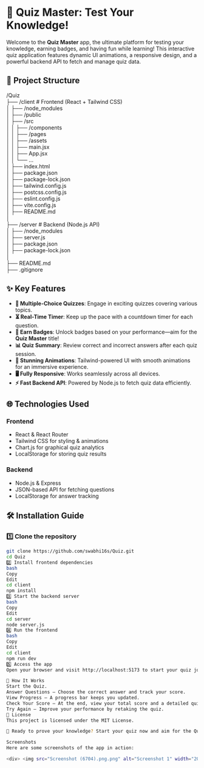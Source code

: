 # 🧠 Quiz Master: Test Your Knowledge!

Welcome to the **Quiz Master** app, the ultimate platform for testing your knowledge, earning badges, and having fun while learning! This interactive quiz application features dynamic UI animations, a responsive design, and a powerful backend API to fetch and manage quiz data.

## 🚀 Project Structure
/Quiz  
├── /client                # Frontend (React + Tailwind CSS)  
│   ├── /node_modules       
│   ├── /public              
│   ├── /src                
│   │   ├── /components   
│   │   ├── /pages          
│   │   ├── /assets       
│   │   ├── main.jsx        
│   │   ├── App.jsx        
│   │   └── ...  
│   ├── index.html         
│   ├── package.json      
│   ├── package-lock.json  
│   ├── tailwind.config.js  
│   ├── postcss.config.js    
│   ├── eslint.config.js    
│   ├── vite.config.js     
│   ├── README.md          
│  
├── /server                # Backend (Node.js API)  
│   ├── /node_modules       
│   ├── server.js          
│   ├── package.json        
│   ├── package-lock.json  
│  
├── README.md              
├── .gitignore             




## ✨ Key Features

- **🎯 Multiple-Choice Quizzes**: Engage in exciting quizzes covering various topics.
- **⏳ Real-Time Timer**: Keep up the pace with a countdown timer for each question.
- **🏅 Earn Badges**: Unlock badges based on your performance—aim for the **Quiz Master** title!
- **📊 Quiz Summary**: Review correct and incorrect answers after each quiz session.
- **🎨 Stunning Animations**: Tailwind-powered UI with smooth animations for an immersive experience.
- **🖥️ Fully Responsive**: Works seamlessly across all devices.
- **⚡ Fast Backend API**: Powered by Node.js to fetch quiz data efficiently.

## 🌐 Technologies Used

### **Frontend**
- React & React Router
- Tailwind CSS for styling & animations
- Chart.js for graphical quiz analytics
- LocalStorage for storing quiz results

### **Backend**
- Node.js & Express
- JSON-based API for fetching questions
- LocalStorage for answer tracking

## 🛠 Installation Guide

### 1️⃣ Clone the repository

```bash
git clone https://github.com/swabhi16s/Quiz.git
cd Quiz
2️⃣ Install frontend dependencies
bash
Copy
Edit
cd client
npm install
3️⃣ Start the backend server
bash
Copy
Edit
cd server
node server.js
4️⃣ Run the frontend
bash
Copy
Edit
cd client
npm run dev
5️⃣ Access the app
Open your browser and visit http://localhost:5173 to start your quiz journey! 🎉

🏅 How It Works
Start the Quiz.
Answer Questions – Choose the correct answer and track your score.
View Progress – A progress bar keeps you updated.
Check Your Score – At the end, view your total score and a detailed quiz summary.
Try Again – Improve your performance by retaking the quiz.
📄 License
This project is licensed under the MIT License.

🚀 Ready to prove your knowledge? Start your quiz now and aim for the Quiz Master badge! 🏆

Screenshots
Here are some screenshots of the app in action:

<div> <img src="Screenshot (6704).png.png" alt="Screenshot 1" width="200" style="margin-right: 10px;" /> <img src="screenshot2.png" alt="Screenshot 2" width="200" style="margin-right: 10px;" /> <img src="screenshot3.png" alt="Screenshot 3" width="200" style="margin-right: 10px;" /> <img src="screenshot4.png" alt="Screenshot 4" width="200" style="margin-right: 10px;" /> </div> <div> <img src="screenshot5.png" alt="Screenshot 5" width="200" style="margin-right: 10px;" /> <img src="screenshot6.png" alt="Screenshot 6" width="200" style="margin-right: 10px;" /> <img src="screenshot7.png" alt="Screenshot 7" width="200" style="margin-right: 10px;" /> <img src="screenshot8.png" alt="Screenshot 8" width="200" style="margin-right: 10px;" /> </div> ```











